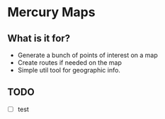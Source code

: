 # Mercury Maps
## What is it for?
 - Generate a bunch of points of interest on a map
 - Create routes if needed on the map
 - Simple util tool for geographic info.

## TODO
- [ ] test